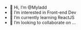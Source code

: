 - 👋 Hi, I’m @Myladd
- 👀 I’m interested in Front-end Dev
- 🌱 I’m currently learning ReactJS
- 💞️ I’m looking to collaborate on ...

<!---
Myladd/Myladd is a ✨ special ✨ repository because its `README.md` (this file) appears on your GitHub profile.
You can click the Preview link to take a look at your changes.
--->
